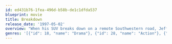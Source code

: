 ```yaml
---
id: ed431b76-1fea-496d-b58b-de1c1dfda537
blueprint: movie
title: Breakdown
release_date: '1997-05-02'
overview: "When his SUV breaks down on a remote Southwestern road, Jeff Taylor lets his wife, Amy, hitch a ride with a trucker to get help. When she doesn't return, Jeff fixes his SUV and tracks down the trucker -- who tells the police he's never seen Amy. Johnathan Mostow's tense thriller then follows Jeff's desperate search for his wife, which eventually uncovers a small town's murderous secret."
genres: '[{"id": 18, "name": "Drama"}, {"id": 28, "name": "Action"}, {"id": 53, "name": "Thriller"}]'
---
```

